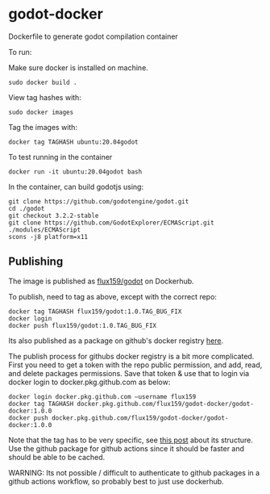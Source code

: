 # godot-docker
Dockerfile to generate godot compilation container

To run:

Make sure docker is installed on machine.

```
sudo docker build .
```

View tag hashes with:
```
sudo docker images
```

Tag the images with:
```
docker tag TAGHASH ubuntu:20.04godot
```

To test running in the container
```
docker run -it ubuntu:20.04godot bash
```

In the container, can build godotjs using:
```
git clone https://github.com/godotengine/godot.git
cd ./godot
git checkout 3.2.2-stable
git clone https://github.com/GodotExplorer/ECMAScript.git ./modules/ECMAScript
scons -j8 platform=x11
```

## Publishing

The image is published as [flux159/godot](https://hub.docker.com/r/flux159/godot) on Dockerhub.

To publish, need to tag as above, except with the correct repo:
```
docker tag TAGHASH flux159/godot:1.0.TAG_BUG_FIX
docker login
docker push flux159/godot:1.0.TAG_BUG_FIX
```

Its also published as a package on github's docker registry [here](https://github.com/Flux159/godot-docker/packages/330543).

The publish process for githubs docker registry is a bit more complicated. First you need to get a token with the repo public permission, and add, read, and delete packages permissions. Save that token & use that to login via docker login to docker.pkg.github.com as below:
```
docker login docker.pkg.github.com —username flux159
docker tag TAGHASH docker.pkg.github.com/flux159/godot-docker/godot-docker:1.0.0
docker push docker.pkg.github.com/flux159/godot-docker/godot-docker:1.0.0
```

Note that the tag has to be very specific, see [this post](https://github.community/t/error-when-trying-to-push-docker-image-to-package-registry/18132/9) about its structure. Use the github package for github actions since it should be faster and should be able to be cached.

WARNING: Its not possible / difficult to authenticate to github packages in a github actions workflow, so probably best to just use dockerhub.
